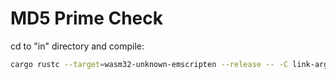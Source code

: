 # MD5 Prime Check

cd to "in" directory and compile:
```bash
cargo rustc --target=wasm32-unknown-emscripten --release -- -C link-args="-s BINARYEN_ASYNC_COMPILATION=0" --verbose && cp ../target/wasm32-unknown-emscripten/release/prime* ./
```